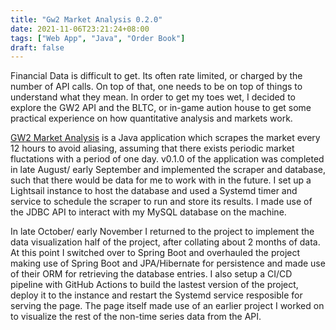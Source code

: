 ```yaml
---
title: "Gw2 Market Analysis 0.2.0"
date: 2021-11-06T23:21:24+08:00
tags: ["Web App", "Java", "Order Book"]
draft: false
---
```

Financial Data is difficult to get. Its often rate limited, or charged by the number of API calls. On top of that, one needs to be on top of things to understand what they mean. In order to get my toes wet, I decided to explore the GW2 API and the BLTC, or in-game aution house to get some practical experience on how quantitative analysis and markets work.

[GW2 Market Analysis](https://github.com/Yi-Jiahe/gw2-market-analysis) is a Java application which scrapes the market every 12 hours to avoid aliasing, assuming that there exists periodic market fluctations with a period of one day. v0.1.0 of the application was completed in late August/ early September and implemented the scraper and database, such that there would be data for me to work with in the future. I set up a Lightsail instance to host the database and used a Systemd timer and service to schedule the scraper to run and store its results. I made use of the JDBC API to interact with my MySQL database on the machine.

In late October/ early November I returned to the project to implement the data visualization half of the project, after collating about 2 months of data. At this point I switched over to Spring Boot and overhauled the project making use of Spring Boot and JPA/Hibernate for persistence and made use of their ORM for retrieving the database entries. I also setup a CI/CD pipeline with GitHub Actions to build the lastest version of the project, deploy it to the instance and restart the Systemd service resposible for serving the page. The page itself made use of an earlier project I worked on to visualize the rest of the non-time series data from the API.
